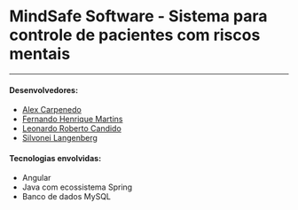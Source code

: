 # MindSafe Software - Sistema para controle de pacientes com riscos mentais
---

#### Desenvolvedores:
- [Alex Carpenedo](https://github.com/alexcarpenedo)
- [Fernando Henrique Martins](https://github.com/fernandoFHM)
- [Leonardo Roberto Candido](https://github.com/leonardovere)
- [Silvonei Langenberg](https://github.com/xxsilvoxx)

#### Tecnologias envolvidas:

- Angular
- Java com ecossistema Spring
- Banco de dados MySQL

